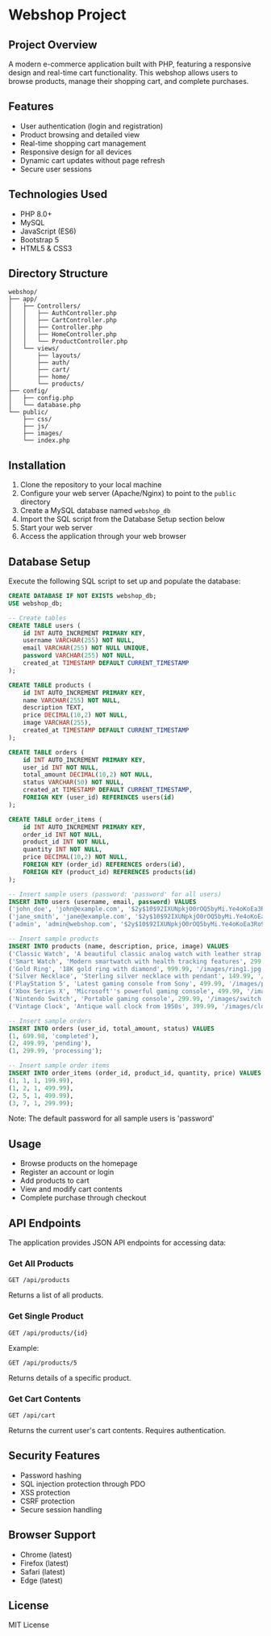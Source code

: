# Webshop Project

## Project Overview
A modern e-commerce application built with PHP, featuring a responsive design and real-time cart functionality. This webshop allows users to browse products, manage their shopping cart, and complete purchases.

## Features
- User authentication (login and registration)
- Product browsing and detailed view
- Real-time shopping cart management
- Responsive design for all devices
- Dynamic cart updates without page refresh
- Secure user sessions

## Technologies Used
- PHP 8.0+
- MySQL
- JavaScript (ES6)
- Bootstrap 5
- HTML5 & CSS3

## Directory Structure
```
webshop/
├── app/
│   ├── Controllers/
│   │   ├── AuthController.php
│   │   ├── CartController.php
│   │   ├── Controller.php
│   │   ├── HomeController.php
│   │   └── ProductController.php
│   └── views/
│       ├── layouts/
│       ├── auth/
│       ├── cart/
│       ├── home/
│       └── products/
├── config/
│   ├── config.php
│   └── database.php
└── public/
    ├── css/
    ├── js/
    ├── images/
    └── index.php
```

## Installation
1. Clone the repository to your local machine
2. Configure your web server (Apache/Nginx) to point to the `public` directory
3. Create a MySQL database named `webshop_db`
4. Import the SQL script from the Database Setup section below
6. Start your web server
7. Access the application through your web browser

## Database Setup
Execute the following SQL script to set up and populate the database:

```sql
CREATE DATABASE IF NOT EXISTS webshop_db;
USE webshop_db;

-- Create tables
CREATE TABLE users (
    id INT AUTO_INCREMENT PRIMARY KEY,
    username VARCHAR(255) NOT NULL,
    email VARCHAR(255) NOT NULL UNIQUE,
    password VARCHAR(255) NOT NULL,
    created_at TIMESTAMP DEFAULT CURRENT_TIMESTAMP
);

CREATE TABLE products (
    id INT AUTO_INCREMENT PRIMARY KEY,
    name VARCHAR(255) NOT NULL,
    description TEXT,
    price DECIMAL(10,2) NOT NULL,
    image VARCHAR(255),
    created_at TIMESTAMP DEFAULT CURRENT_TIMESTAMP
);

CREATE TABLE orders (
    id INT AUTO_INCREMENT PRIMARY KEY,
    user_id INT NOT NULL,
    total_amount DECIMAL(10,2) NOT NULL,
    status VARCHAR(50) NOT NULL,
    created_at TIMESTAMP DEFAULT CURRENT_TIMESTAMP,
    FOREIGN KEY (user_id) REFERENCES users(id)
);

CREATE TABLE order_items (
    id INT AUTO_INCREMENT PRIMARY KEY,
    order_id INT NOT NULL,
    product_id INT NOT NULL,
    quantity INT NOT NULL,
    price DECIMAL(10,2) NOT NULL,
    FOREIGN KEY (order_id) REFERENCES orders(id),
    FOREIGN KEY (product_id) REFERENCES products(id)
);

-- Insert sample users (password: 'password' for all users)
INSERT INTO users (username, email, password) VALUES
('john_doe', 'john@example.com', '$2y$10$92IXUNpkjO0rOQ5byMi.Ye4oKoEa3Ro9llC/.og/at2.uheWG/igi'),
('jane_smith', 'jane@example.com', '$2y$10$92IXUNpkjO0rOQ5byMi.Ye4oKoEa3Ro9llC/.og/at2.uheWG/igi'),
('admin', 'admin@webshop.com', '$2y$10$92IXUNpkjO0rOQ5byMi.Ye4oKoEa3Ro9llC/.og/at2.uheWG/igi');

-- Insert sample products
INSERT INTO products (name, description, price, image) VALUES
('Classic Watch', 'A beautiful classic analog watch with leather strap', 199.99, '/images/watch1.jpg'),
('Smart Watch', 'Modern smartwatch with health tracking features', 299.99, '/images/watch2.jpg'),
('Gold Ring', '18K gold ring with diamond', 999.99, '/images/ring1.jpg'),
('Silver Necklace', 'Sterling silver necklace with pendant', 149.99, '/images/necklace1.jpg'),
('PlayStation 5', 'Latest gaming console from Sony', 499.99, '/images/ps5.jpg'),
('Xbox Series X', 'Microsoft''s powerful gaming console', 499.99, '/images/xbox.jpg'),
('Nintendo Switch', 'Portable gaming console', 299.99, '/images/switch.jpg'),
('Vintage Clock', 'Antique wall clock from 1950s', 399.99, '/images/clock1.jpg');

-- Insert sample orders
INSERT INTO orders (user_id, total_amount, status) VALUES
(1, 699.98, 'completed'),
(2, 499.99, 'pending'),
(1, 299.99, 'processing');

-- Insert sample order items
INSERT INTO order_items (order_id, product_id, quantity, price) VALUES
(1, 1, 1, 199.99),
(1, 2, 1, 499.99),
(2, 5, 1, 499.99),
(3, 7, 1, 299.99);
```

Note: The default password for all sample users is 'password'

## Usage
- Browse products on the homepage
- Register an account or login
- Add products to cart
- View and modify cart contents
- Complete purchase through checkout

## API Endpoints
The application provides JSON API endpoints for accessing data:

### Get All Products
```
GET /api/products
```
Returns a list of all products.

### Get Single Product
```
GET /api/products/{id}
```
Example:
```
GET /api/products/5
```
Returns details of a specific product.

### Get Cart Contents
```
GET /api/cart
```
Returns the current user's cart contents. Requires authentication.

## Security Features
- Password hashing
- SQL injection protection through PDO
- XSS protection
- CSRF protection
- Secure session handling

## Browser Support
- Chrome (latest)
- Firefox (latest)
- Safari (latest)
- Edge (latest)

## License
MIT License